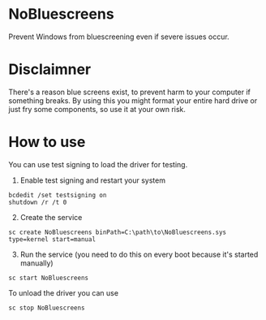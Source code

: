 # NoBluescreens

Prevent Windows from bluescreening even if severe issues occur.

# Disclaimner

There's a reason blue screens exist, to prevent harm to your computer if something breaks. By using this you might
format your entire hard drive or just fry some components, so use it at your own risk.

# How to use

You can use test signing to load the driver for testing.

1. Enable test signing and restart your system

```batch
bcdedit /set testsigning on
shutdown /r /t 0
```

2. Create the service

```batch
sc create NoBluescreens binPath=C:\path\to\NoBluescreens.sys type=kernel start=manual
```

3. Run the service (you need to do this on every boot because it's started manually)

```batch
sc start NoBluescreens
```

To unload the driver you can use

```batch
sc stop NoBluescreens
```
